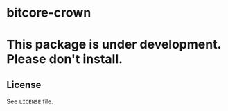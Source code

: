 bitcore-crown
=============

# This package is under development. Please don't install.

## License

See `LICENSE` file.
